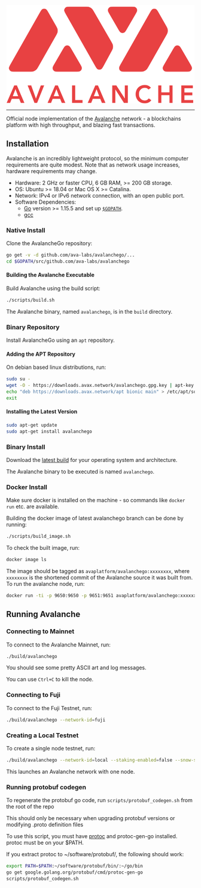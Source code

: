 <div align="center">
  <img src="resources/AvalancheLogoRed.png?raw=true">
</div>

---

Official node implementation of the [Avalanche](https://avax.network) network -
a blockchains platform with high throughput, and blazing fast transactions.

## Installation

Avalanche is an incredibly lightweight protocol, so the minimum computer requirements are quite modest.
Note that as network usage increases, hardware requirements may change.

- Hardware: 2 GHz or faster CPU, 6 GB RAM, >= 200 GB storage.
- OS: Ubuntu >= 18.04 or Mac OS X >= Catalina.
- Network: IPv4 or IPv6 network connection, with an open public port.
- Software Dependencies:
  - [Go](https://golang.org/doc/install) version >= 1.15.5 and set up [`$GOPATH`](https://github.com/golang/go/wiki/SettingGOPATH).
  - [gcc](https://gcc.gnu.org/)

### Native Install

Clone the AvalancheGo repository:

```sh
go get -v -d github.com/ava-labs/avalanchego/...
cd $GOPATH/src/github.com/ava-labs/avalanchego
```

#### Building the Avalanche Executable

Build Avalanche using the build script:

```sh
./scripts/build.sh
```

The Avalanche binary, named `avalanchego`, is in the `build` directory.

### Binary Repository

Install AvalancheGo using an `apt` repository.

#### Adding the APT Repository

On debian based linux distributions, run:

```sh
sudo su -
wget -O - https://downloads.avax.network/avalanchego.gpg.key | apt-key add -
echo "deb https://downloads.avax.network/apt bionic main" > /etc/apt/sources.list.d/avalanche.list
exit
```

#### Installing the Latest Version

```sh
sudo apt-get update
sudo apt-get install avalanchego
```

### Binary Install

Download the [latest build](https://github.com/ava-labs/avalanchego/releases/latest) for your operating system and architecture.

The Avalanche binary to be executed is named `avalanchego`.

### Docker Install

Make sure docker is installed on the machine - so commands like `docker run` etc. are available.

Building the docker image of latest avalanchego branch can be done by running:

```sh
./scripts/build_image.sh
```

To check the built image, run:

```sh
docker image ls
```

The image should be tagged as `avaplatform/avalanchego:xxxxxxxx`, where `xxxxxxxx` is the shortened commit of the Avalanche source it was built from. To run the avalanche node, run:

```sh
docker run -ti -p 9650:9650 -p 9651:9651 avaplatform/avalanchego:xxxxxxxx /avalanchego/build/avalanchego
```

## Running Avalanche

### Connecting to Mainnet

To connect to the Avalanche Mainnet, run:

```sh
./build/avalanchego
```

You should see some pretty ASCII art and log messages.

You can use `Ctrl+C` to kill the node.

### Connecting to Fuji

To connect to the Fuji Testnet, run:

```sh
./build/avalanchego --network-id=fuji
```

### Creating a Local Testnet

To create a single node testnet, run:

```sh
./build/avalanchego --network-id=local --staking-enabled=false --snow-sample-size=1 --snow-quorum-size=1
```

This launches an Avalanche network with one node.

### Running protobuf codegen

To regenerate the protobuf go code, run `scripts/protobuf_codegen.sh` from the root of the repo

This should only be necessary when upgrading protobuf versions or modifying .proto definition files

To use this script, you must have [protoc](https://grpc.io/docs/protoc-installation/) and protoc-gen-go installed. protoc must be on your $PATH.

If you extract protoc to ~/software/protobuf/, the following should work:

```sh
export PATH=$PATH:~/software/protobuf/bin/:~/go/bin
go get google.golang.org/protobuf/cmd/protoc-gen-go
scripts/protobuf_codegen.sh
```
